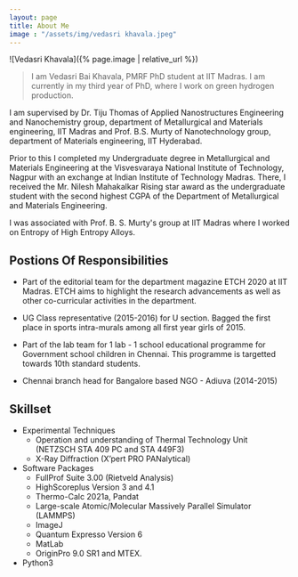 ```yaml
---
layout: page
title: About Me
image : "/assets/img/vedasri khavala.jpeg"
---
```


![Vedasri Khavala]({% page.image | relative_url %})
>I am Vedasri Bai Khavala, PMRF PhD student at IIT Madras. I am currently in my third year of PhD, where I work on green hydrogen production.

I am supervised by Dr. Tiju Thomas of Applied Nanostructures Engineering and Nanochemistry group, department of Metallurgical and Materials engineering, IIT Madras and Prof. B.S. Murty of Nanotechnology group, department of Materials engineering, IIT Hyderabad.

Prior to this I completed my Undergraduate degree in Metallurgical and Materials Engineering at the Visvesvaraya National Institute of Technology, Nagpur with an exchange at Indian Institute of Technology Madras. There, I received the Mr. Nilesh Mahakalkar Rising star award as the undergraduate student with the second highest CGPA of the Department of Metallurgical and Materials Engineering. 

I was associated with Prof. B. S. Murty's group at IIT Madras where I worked on Entropy of High Entropy Alloys.

## Postions Of Responsibilities

* Part of the editorial team for the department magazine ETCH 2020 at IIT Madras. ETCH aims to highlight the research advancements as well as other co-curricular activities in the department.

* UG Class representative (2015-2016) for U section. Bagged the first place in sports intra-murals among all first year girls of 2015.

* Part of the lab team for 1 lab - 1 school educational programme for Government school children in Chennai. This programme is targetted towards 10th standard students.

* Chennai branch head for Bangalore based NGO - Adiuva (2014-2015)

## Skillset

* Experimental Techniques
  * Operation and understanding of Thermal Technology Unit (NETZSCH STA 409 PC and STA 449F3)
  * X-Ray Diffraction (X’pert PRO PANalytical)
* Software Packages
  * FullProf Suite 3.00 (Rietveld Analysis)
  * HighScoreplus Version 3 and 4.1
  * Thermo-Calc 2021a, Pandat
  * Large-scale Atomic/Molecular Massively Parallel Simulator (LAMMPS)
  * ImageJ
  * Quantum Expresso Version 6
  * MatLab 
  * OriginPro 9.0 SR1 and MTEX.
* Python3
